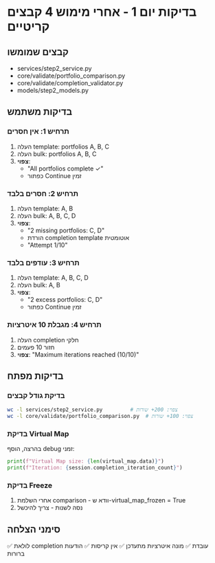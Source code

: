 # בדיקות יום 1 - אחרי מימוש 4 קבצים קריטיים

## קבצים שמומשו
- services/step2_service.py
- core/validate/portfolio_comparison.py
- core/validate/completion_validator.py
- models/step2_models.py

## בדיקות משתמש

### תרחיש 1: אין חסרים
1. העלה template: portfolios A, B, C
2. העלה bulk: portfolios A, B, C
3. **צפוי**: 
   - "All portfolios complete ✓"
   - כפתור Continue זמין

### תרחיש 2: חסרים בלבד
1. העלה template: A, B
2. העלה bulk: A, B, C, D
3. **צפוי**:
   - "2 missing portfolios: C, D"
   - הורדת completion template אוטומטית
   - "Attempt 1/10"

### תרחיש 3: עודפים בלבד
1. העלה template: A, B, C, D
2. העלה bulk: A, B
3. **צפוי**:
   - "2 excess portfolios: C, D"
   - כפתור Continue זמין

### תרחיש 4: מגבלת 10 איטרציות
1. העלה completion חלקי
2. חזור 10 פעמים
3. **צפוי**: "Maximum iterations reached (10/10)"

## בדיקות מפתח

### בדיקת גודל קבצים
```bash
wc -l services/step2_service.py         # צפוי: 200+ שורות
wc -l core/validate/portfolio_comparison.py  # צפוי: 100+ שורות
```

### בדיקת Virtual Map
בהרצה, הוסף debug זמני:
```python
print(f"Virtual Map size: {len(virtual_map.data)}")
print(f"Iteration: {session.completion_iteration_count}")
```

### בדיקת Freeze
1. אחרי השלמת comparison - וודא ש-virtual_map_frozen = True
2. נסה לשנות - צריך להיכשל

## סימני הצלחה
✅ לולאת completion עובדת
✅ מונה איטרציות מתעדכן
✅ אין קריסות
✅ הודעות ברורות